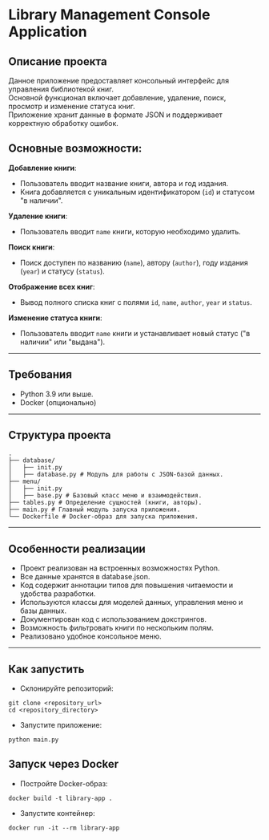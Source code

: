 # Library Management Console Application

## Описание проекта
Данное приложение предоставляет консольный интерфейс для управления библиотекой книг.  
Основной функционал включает добавление, удаление, поиск, просмотр и изменение статуса книг.  
Приложение хранит данные в формате JSON и поддерживает корректную обработку ошибок.

## Основные возможности:

**Добавление книги**:
   - Пользователь вводит название книги, автора и год издания.
   - Книга добавляется с уникальным идентификатором (`id`) и статусом "в наличии".

**Удаление книги**:
   - Пользователь вводит `name` книги, которую необходимо удалить.

**Поиск книги**:
   - Поиск доступен по названию (`name`), автору (`author`), году издания (`year`) и статусу (`status`).

**Отображение всех книг**:
   - Вывод полного списка книг с полями `id`, `name`, `author`, `year` и `status`.

**Изменение статуса книги**:
   - Пользователь вводит `name` книги и устанавливает новый статус ("в наличии" или "выдана").

---

## Требования
- Python 3.9 или выше.
- Docker (опционально)

---

## Структура проекта
```
. 
├── database/
│   ├── init.py  
│   ├── database.py # Модуль для работы с JSON-базой данных. 
├── menu/ 
│   ├── init.py 
│   ├── base.py # Базовый класс меню и взаимодействия. 
├── tables.py # Определение сущностей (книги, авторы). 
├── main.py # Главный модуль запуска приложения. 
└── Dockerfile # Docker-образ для запуска приложения.
```

---

## Особенности реализации
- Проект реализован на встроенных возможностях Python.
- Все данные хранятся в database.json.
- Код содержит аннотации типов для повышения читаемости и удобства разработки.
- Используются классы для моделей данных, управления меню и базы данных.
- Документирован код с использованием докстрингов.
- Возможность фильтровать книги по нескольким полям.
- Реализовано удобное консольное меню.

---

## Как запустить
- Склонируйте репозиторий:
```
git clone <repository_url>
cd <repository_directory>
```
- Запустите приложение:
```
python main.py
```

## Запуск через Docker
- Постройте Docker-образ:
```
docker build -t library-app .
```
- Запустите контейнер:
```
docker run -it --rm library-app
```